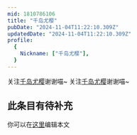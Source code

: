 ```yaml
---
mid: 1810786106
title: "千岛尤樱"
pubDate: "2024-11-04T11:22:10.309Z"
updatedDate: "2024-11-04T11:22:10.309Z"
profile:
  {
    Nickname: ["千岛尤樱"],
  }
---
```


关注[千岛尤樱](https://space.bilibili.com/1810786106)谢谢喵~ 关注[千岛尤樱](https://space.bilibili.com/1810786106)谢谢喵~

## 此条目有待补充
你可以在[这里](https://github.com/Yuhanawa/VTuber.ICU-Content/edit/master/v/千岛尤樱/index.md)编辑本文
